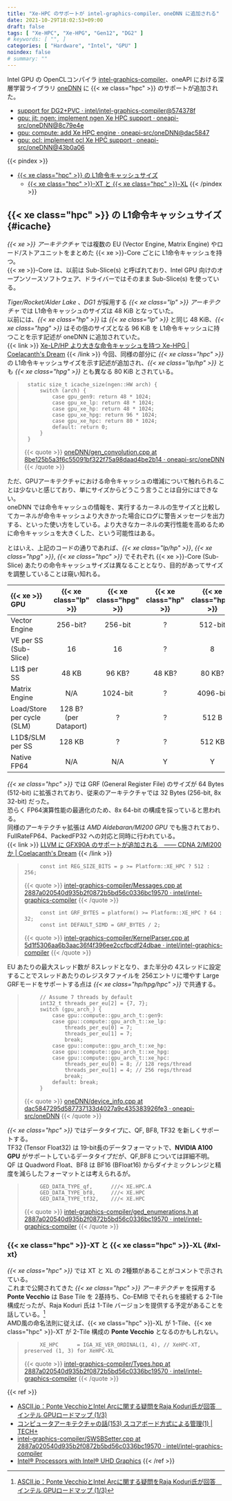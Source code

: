 ```yaml
---
title: "Xe-HPC のサポートが intel-graphics-compiler、oneDNN に追加される"
date: 2021-10-29T18:02:53+09:00
draft: false
tags: [ "Xe-HPC", "Xe-HPG", "Gen12", "DG2" ]
# keywords: [ "", ]
categories: [ "Hardware", "Intel", "GPU" ]
noindex: false
# summary: ""
---
```


Intel GPU の OpenCLコンパイラ [intel-graphics-compiler](https://github.com/intel/intel-graphics-compiler)、oneAPI における深層学習ライブラリ [oneDNN](https://github.com/oneapi-src/oneDNN) に {{< xe class="hpc" >}} のサポートが追加された。  

 * [support for DG2+PVC · intel/intel-graphics-compiler@574378f](https://github.com/intel/intel-graphics-compiler/commit/574378f2ba14ae4f872c78b7e104228d904a337d)
 * [gpu: jit: ngen: implement ngen Xe HPC support · oneapi-src/oneDNN@8c79e4e](https://github.com/oneapi-src/oneDNN/commit/8c79e4e352d716745d825cddd5a49539d73e7471)
 * [gpu: compute: add Xe HPC engine · oneapi-src/oneDNN@dac5847](https://github.com/oneapi-src/oneDNN/commit/dac5847295d587737133d4027a9c435383926fe3)
 * [gpu: ocl: implement ocl Xe HPC support · oneapi-src/oneDNN@43b0a06](https://github.com/oneapi-src/oneDNN/commit/43b0a063495944d31d3826482bc42bb2f31be7aa)

{{< pindex >}} 
 * [{{< xe class="hpc" >}} の L1命令キャッシュサイズ](#icache)
    * [{{< xe class="hpc" >}}-XT と {{< xe class="hpc" >}}-XL](#xl-xt)
{{< /pindex >}}

## {{< xe class="hpc" >}} の L1命令キャッシュサイズ {#icache}

*{{< xe >}} アーキテクチャ* では複数の EU (Vector Engine, Matrix Engine) やロード/ストアユニットをまとめた {{< xe >}}-Core ごとに L1命令キャッシュを持つ。  
{{< xe >}}-Core は、以前は Sub-Slice(s) と呼ばれており、Intel GPU 向けのオープンソースソフトウェア、ドライバーではそのまま Sub-Slice(s) を使っている。  

*Tiger/Rocket/Alder Lake* 、*DG1* が採用する *{{< xe class="lp" >}} アーキテクチャ* では L1命令キャッシュのサイズは 48 KiB となっていた。  
以前には、*{{< xe class="hp" >}}* は *{{< xe class="lp" >}}* と同じ 48 KiB、*{{< xe class="hpg" >}}* はその倍のサイズとなる 96 KiB を L1命令キャッシュに持つことを示す記述が oneDNN に追加されていた。  
{{< link >}} [Xe-LP/HP より大きな命令キャッシュを持つ Xe-HPG | Coelacanth's Dream](/posts/2021/09/16/intel-xe_hpg-icache/) {{< /link >}}
今回、同様の部分に *{{< xe class="hpc" >}}* の L1命令キャッシュサイズを示す記述が追加され、*{{< xe class="lp/hp" >}}* とも *{{< xe class="hpg" >}}* とも異なる 80 KiB とされている。  

 > 		static size_t icache_size(ngen::HW arch) {
 > 		    switch (arch) {
 > 		        case gpu_gen9: return 48 * 1024;
 > 		        case gpu_xe_lp: return 48 * 1024;
 > 		        case gpu_xe_hp: return 48 * 1024;
 > 		        case gpu_xe_hpg: return 96 * 1024;
 > 		        case gpu_xe_hpc: return 80 * 1024;
 > 		        default: return 0;
 > 		    }
 > 		}
 >
 > {{< quote >}} [oneDNN/gen_convolution.cpp at 8be125b5a3f6c55091bf322f75a98daad4be2b14 · oneapi-src/oneDNN](https://github.com/oneapi-src/oneDNN/blob/8be125b5a3f6c55091bf322f75a98daad4be2b14/src/gpu/jit/conv/gen_convolution.cpp#L37-L46) {{< /quote >}}

ただ、GPUアーキテクチャにおける命令キャッシュの増減について触れられることは少ないと感じており、単にサイズからどうこう言うことは自分にはできない。  
oneDNN では命令キャッシュの情報を、実行するカーネルの生サイズと比較してカーネルが命令キャッシュより大きかった場合にログに警告メッセージを出力する、といった使い方をしている。より大きなカーネルの実行性能を高めるために命令キャッシュを大きくした、という可能性はある。  

とはいえ、上記のコードの通りであれば、*{{< xe class="lp/hp" >}}*, *{{< xe class="hpg" >}}*, *{{< xe class="hpc" >}}* でそれぞれ {{< xe >}}-Core (Sub-Slice) あたりの命令キャッシュサイズは異なることとなり、目的があってサイズを調整していることは窺い知れる。  

| {{< xe >}} GPU | {{< xe class="lp" >}} | {{< xe class="hpg" >}} | {{< xe class="hp" >}} | {{< xe class="hpc" >}} |
| :-- | :--: | :--: | :--: | :--: |
| Vector Engine | 256-bit? | 256-bit | ? | 512-bit |
| VE per SS (Sub-Slice) | 16 | 16 | ? | 8 |
| L1I$ per SS | 48 KB | 96 KB? | 48 KB? | 80 KB? |
| Matrix Engine | N/A | 1024-bit | ? | 4096-bit |
| Load/Store per cycle (SLM) | 128 B?<br>(per Dataport) | ? | ? | 512 B |
| L1D$/SLM per SS | 128 KB | ? | ? | 512 KB |
| Native FP64 | N/A | N/A | Y | Y |

*{{< xe class="hpc" >}}* では GRF (General Register File) のサイズが 64 Bytes (512-bit) に拡張されており、従来のアーキテクチャでは 32 Bytes (256-bit, 8x 32-bit) だった。  
恐らく FP64演算性能の最適化のため、8x 64-bit の構成を採っていると思われる。  
同様のアーキテクチャ拡張は *AMD Aldebaran/MI200 GPU* でも施されており、FullRateFP64、PackedFP32 への対応と同時に行われている。  
{{< link >}} [LLVM に GFX90A のサポートが追加される　―― CDNA 2/MI200 か | Coelacanth's Dream](/posts/2021/02/19/llvm-gfx90a/) {{< /link >}}

 > 		    const int REG_SIZE_BITS = p >= Platform::XE_HPC ? 512 : 256;
 >
 > {{< quote >}} [intel-graphics-compiler/Messages.cpp at 2887a020540d935b2f0872b5bd56c0336bc19570 · intel/intel-graphics-compiler](https://github.com/intel/intel-graphics-compiler/blob/2887a020540d935b2f0872b5bd56c0336bc19570/visa/iga/IGALibrary/IR/Messages.cpp#L32) {{< /quote >}}
 >
 > 		    const int GRF_BYTES = platform() >= Platform::XE_HPC ? 64 : 32;
 > 		    const int DEFAULT_SIMD = GRF_BYTES / 2;
 >
 > {{< quote >}} [intel-graphics-compiler/KernelParser.cpp at 5d1f5306aa6b3aac36f4f396ee2ccfbcdf24dbae · intel/intel-graphics-compiler](https://github.com/intel/intel-graphics-compiler/blob/5d1f5306aa6b3aac36f4f396ee2ccfbcdf24dbae/visa/iga/IGALibrary/Frontend/KernelParser.cpp#L4362) {{< /quote >}}

EU あたりの最大スレッド数が 8スレッドとなり、また半分の 4スレッドに設定することでスレッドあたりのレジスタファイルを 256エントリに増やす Large GRFモードをサポートする点は *{{< xe class="hp/hpg/hpc" >}}* で共通する。  

 > 		    // Assume 7 threads by default
 > 		    int32_t threads_per_eu[2] = {7, 7};
 > 		    switch (gpu_arch_) {
 > 		        case gpu::compute::gpu_arch_t::gen9:
 > 		        case gpu::compute::gpu_arch_t::xe_lp:
 > 		            threads_per_eu[0] = 7;
 > 		            threads_per_eu[1] = 7;
 > 		            break;
 > 		        case gpu::compute::gpu_arch_t::xe_hp:
 > 		        case gpu::compute::gpu_arch_t::xe_hpg:
 > 		        case gpu::compute::gpu_arch_t::xe_hpc:
 > 		            threads_per_eu[0] = 8; // 128 regs/thread
 > 		            threads_per_eu[1] = 4; // 256 regs/thread
 > 		            break;
 > 		        default: break;
 > 		    }
 >
 > {{< quote >}} [oneDNN/device_info.cpp at dac5847295d587737133d4027a9c435383926fe3 · oneapi-src/oneDNN](https://github.com/oneapi-src/oneDNN/blob/dac5847295d587737133d4027a9c435383926fe3/src/gpu/compute/device_info.cpp#L116-L131) {{< /quote >}}

*{{< xe class="hpc" >}}* ではデータタイプに、QF, BF8, TF32 を新しくサポートする。  
TF32 (Tensor Float32) は 19-bit長のデータフォーマットで、**NVIDIA A100 GPU** がサポートしているデータタイプだが、QF,BF8 については詳細不明。  
QF は Quadword Float、BF8 は BF16 (BFloat16) からダイナミックレンジと精度を減らしたフォーマットとは考えられるが。  

 > 		    GED_DATA_TYPE_qf,      ///< XE.HPC.A
 > 		    GED_DATA_TYPE_bf8,     ///< XE.HPC
 > 		    GED_DATA_TYPE_tf32,    ///< XE.HPC
 >
 > {{< quote >}} [intel-graphics-compiler/ged_enumerations.h at 2887a020540d935b2f0872b5bd56c0336bc19570 · intel/intel-graphics-compiler](https://github.com/intel/intel-graphics-compiler/blob/2887a020540d935b2f0872b5bd56c0336bc19570/visa/iga/GEDLibrary/GED_external/build/autogen-ia32/ged_enumerations.h#L148-L150) {{< /quote >}}

### {{< xe class="hpc" >}}-XT と {{< xe class="hpc" >}}-XL {#xl-xt}

*{{< xe class="hpc" >}}* では XT と XL の 2種類があることがコメントで示されている。  
これまで公開されてきた *{{< xe class="hpc" >}} アーキテクチャ* を採用する **Ponte Vecchio** は Base Tile を 2基持ち、Co-EMIB でそれらを接続する 2-Tile 構成だったが、Raja Koduri 氏は 1-Tile バージョンを提供する予定があることを話している。[^1t-pvc]  
AMD風の命名法則に従えば、{{< xe class="hpc" >}}-XL が 1-Tile、{{< xe class="hpc" >}}-XT が 2-Tile 構成の **Ponte Vecchio** となるのかもしれない。  

 > 		    XE_HPC      = IGA_XE_VER_ORDINAL(1, 4), // XeHPC-XT, preserved (1, 3) for XeHPC-XL
 >
 > {{< quote >}} [intel-graphics-compiler/Types.hpp at 2887a020540d935b2f0872b5bd56c0336bc19570 · intel/intel-graphics-compiler](https://github.com/intel/intel-graphics-compiler/blob/2887a020540d935b2f0872b5bd56c0336bc19570/visa/iga/IGALibrary/IR/Types.hpp#L52) {{< /quote >}}

[^1t-pvc]: [ASCII.jp：Ponte VecchioとIntel Arcに関する疑問をRaja Koduri氏が回答　インテル GPUロードマップ (1/3)](https://ascii.jp/elem/000/004/069/4069704/)

{{< ref >}}
 * [ASCII.jp：Ponte VecchioとIntel Arcに関する疑問をRaja Koduri氏が回答　インテル GPUロードマップ (1/3)](https://ascii.jp/elem/000/004/069/4069704/)
 * [コンピュータアーキテクチャの話(153) スコアボード方式による管理(1) | TECH+](https://news.mynavi.jp/article/architecture-153/)
 * [intel-graphics-compiler/SWSBSetter.cpp at 2887a020540d935b2f0872b5bd56c0336bc19570 · intel/intel-graphics-compiler](https://github.com/intel/intel-graphics-compiler/blob/2887a020540d935b2f0872b5bd56c0336bc19570/visa/iga/IGALibrary/IR/SWSBSetter.cpp#L344)
 * [Intel® Processors with Intel® UHD Graphics](https://www.intel.com/content/www/us/en/develop/documentation/oneapi-gpu-optimization-guide/top/gen-arch.html)
{{< /ref >}}
